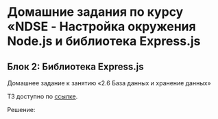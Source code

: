 # Домашние задания по курсу «NDSE - Настройка окружения Node.js и библиотека Express.js

## Блок 2: Библиотека Express.js

Домашнее задание к занятию «2.6 База данных и хранение данных»

ТЗ доступно по [ссылке](https://github.com/netology-code/ndse-homeworks/tree/v2/010-db).

Решение:
